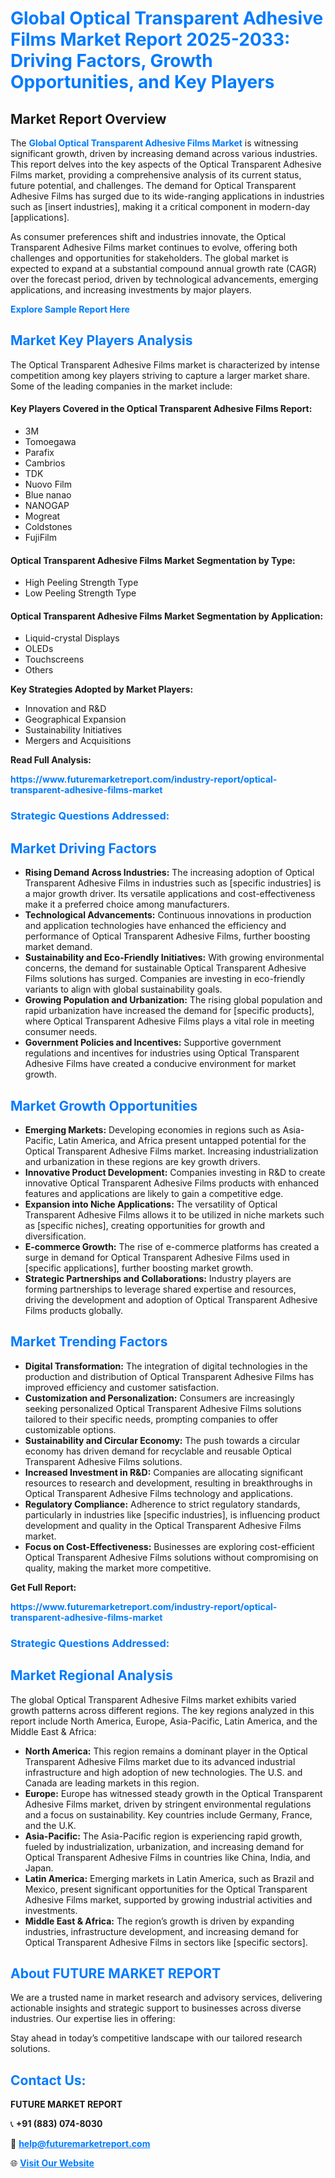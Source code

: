 <h1 style="color: #007BFF;">Global Optical Transparent Adhesive Films Market Report 2025-2033: Driving Factors, Growth Opportunities, and Key Players</h1>

<section id="overview">
<h2>Market Report Overview</h2>
<p>The <a href="https://www.futuremarketreport.com/industry-report/optical-transparent-adhesive-films-market" style="color: #007BFF; text-decoration: none;"><strong>Global Optical Transparent Adhesive Films Market</strong></a> is witnessing significant growth, driven by increasing demand across various industries. This report delves into the key aspects of the Optical Transparent Adhesive Films market, providing a comprehensive analysis of its current status, future potential, and challenges. The demand for Optical Transparent Adhesive Films has surged due to its wide-ranging applications in industries such as [insert industries], making it a critical component in modern-day [applications].</p>
<p>As consumer preferences shift and industries innovate, the Optical Transparent Adhesive Films market continues to evolve, offering both challenges and opportunities for stakeholders. The global market is expected to expand at a substantial compound annual growth rate (CAGR) over the forecast period, driven by technological advancements, emerging applications, and increasing investments by major players.</p>
</section>

<section id="overview">
<p><a href="https://www.futuremarketreport.com/request-sample/reportId=53391" style="color: #007BFF; text-decoration: none;"><strong>Explore Sample Report Here</strong></a></p>
</section>

<section id="key-players">
<h2 style="color: #007BFF;">Market Key Players Analysis</h2>
<p>The Optical Transparent Adhesive Films market is characterized by intense competition among key players striving to capture a larger market share. Some of the leading companies in the market include:</p>
<h4>Key Players Covered in the Optical Transparent Adhesive Films Report:</h4>
<ul><li>3M</li><li>Tomoegawa</li><li>Parafix</li><li>Cambrios</li><li>TDK</li><li>Nuovo Film</li><li>Blue nanao</li><li>NANOGAP</li><li>Mogreat</li><li>Coldstones</li><li>FujiFilm</li></ul>
<h4>Optical Transparent Adhesive Films Market Segmentation by Type:</h4>
<ul><li>High Peeling Strength Type</li><li>Low Peeling Strength Type</li></ul>

<h4>Optical Transparent Adhesive Films Market Segmentation by Application:</h4>
<ul><li>Liquid-crystal Displays</li><li>OLEDs</li><li>Touchscreens</li><li>Others</li></ul>
<p><strong>Key Strategies Adopted by Market Players:</strong></p>
<ul>
<li>Innovation and R&D</li>
<li>Geographical Expansion</li>
<li>Sustainability Initiatives</li>
<li>Mergers and Acquisitions</li>
</ul>
</section>

<section>
<p><strong>Read Full Analysis: </strong></p><a href="https://www.futuremarketreport.com/industry-report/optical-transparent-adhesive-films-market" style="color: #007BFF; text-decoration: none;"><strong>https://www.futuremarketreport.com/industry-report/optical-transparent-adhesive-films-market</strong></a>
<h3 style="color: #007BFF;">Strategic Questions Addressed:</h3>
</section>

<section id="driving-factors">
<h2 style="color: #007BFF;">Market Driving Factors</h2>
<ul>
<li><strong>Rising Demand Across Industries:</strong> The increasing adoption of Optical Transparent Adhesive Films in industries such as [specific industries] is a major growth driver. Its versatile applications and cost-effectiveness make it a preferred choice among manufacturers.</li>
<li><strong>Technological Advancements:</strong> Continuous innovations in production and application technologies have enhanced the efficiency and performance of Optical Transparent Adhesive Films, further boosting market demand.</li>
<li><strong>Sustainability and Eco-Friendly Initiatives:</strong> With growing environmental concerns, the demand for sustainable Optical Transparent Adhesive Films solutions has surged. Companies are investing in eco-friendly variants to align with global sustainability goals.</li>
<li><strong>Growing Population and Urbanization:</strong> The rising global population and rapid urbanization have increased the demand for [specific products], where Optical Transparent Adhesive Films plays a vital role in meeting consumer needs.</li>
<li><strong>Government Policies and Incentives:</strong> Supportive government regulations and incentives for industries using Optical Transparent Adhesive Films have created a conducive environment for market growth.</li>
</ul>
</section>

<section id="growth-opportunities">
<h2 style="color: #007BFF;">Market Growth Opportunities</h2>
<ul>
<li><strong>Emerging Markets:</strong> Developing economies in regions such as Asia-Pacific, Latin America, and Africa present untapped potential for the Optical Transparent Adhesive Films market. Increasing industrialization and urbanization in these regions are key growth drivers.</li>
<li><strong>Innovative Product Development:</strong> Companies investing in R&D to create innovative Optical Transparent Adhesive Films products with enhanced features and applications are likely to gain a competitive edge.</li>
<li><strong>Expansion into Niche Applications:</strong> The versatility of Optical Transparent Adhesive Films allows it to be utilized in niche markets such as [specific niches], creating opportunities for growth and diversification.</li>
<li><strong>E-commerce Growth:</strong> The rise of e-commerce platforms has created a surge in demand for Optical Transparent Adhesive Films used in [specific applications], further boosting market growth.</li>
<li><strong>Strategic Partnerships and Collaborations:</strong> Industry players are forming partnerships to leverage shared expertise and resources, driving the development and adoption of Optical Transparent Adhesive Films products globally.</li>
</ul>
</section>

<section id="trending-factors">
<h2 style="color: #007BFF;">Market Trending Factors</h2>
<ul>
<li><strong>Digital Transformation:</strong> The integration of digital technologies in the production and distribution of Optical Transparent Adhesive Films has improved efficiency and customer satisfaction.</li>
<li><strong>Customization and Personalization:</strong> Consumers are increasingly seeking personalized Optical Transparent Adhesive Films solutions tailored to their specific needs, prompting companies to offer customizable options.</li>
<li><strong>Sustainability and Circular Economy:</strong> The push towards a circular economy has driven demand for recyclable and reusable Optical Transparent Adhesive Films solutions.</li>
<li><strong>Increased Investment in R&D:</strong> Companies are allocating significant resources to research and development, resulting in breakthroughs in Optical Transparent Adhesive Films technology and applications.</li>
<li><strong>Regulatory Compliance:</strong> Adherence to strict regulatory standards, particularly in industries like [specific industries], is influencing product development and quality in the Optical Transparent Adhesive Films market.</li>
<li><strong>Focus on Cost-Effectiveness:</strong> Businesses are exploring cost-efficient Optical Transparent Adhesive Films solutions without compromising on quality, making the market more competitive.</li>
</ul>
</section>

<section>
<p><strong>Get Full Report: </strong></p><a href="https://www.futuremarketreport.com/industry-report/optical-transparent-adhesive-films-market" style="color: #007BFF; text-decoration: none;"><strong>https://www.futuremarketreport.com/industry-report/optical-transparent-adhesive-films-market</strong></a>
<h3 style="color: #007BFF;">Strategic Questions Addressed:</h3>
</section>


<section id="regional-analysis">
<h2 style="color: #007BFF;">Market Regional Analysis</h2>
<p>The global Optical Transparent Adhesive Films market exhibits varied growth patterns across different regions. The key regions analyzed in this report include North America, Europe, Asia-Pacific, Latin America, and the Middle East & Africa:</p>
<ul>
<li><strong>North America:</strong> This region remains a dominant player in the Optical Transparent Adhesive Films market due to its advanced industrial infrastructure and high adoption of new technologies. The U.S. and Canada are leading markets in this region.</li>
<li><strong>Europe:</strong> Europe has witnessed steady growth in the Optical Transparent Adhesive Films market, driven by stringent environmental regulations and a focus on sustainability. Key countries include Germany, France, and the U.K.</li>
<li><strong>Asia-Pacific:</strong> The Asia-Pacific region is experiencing rapid growth, fueled by industrialization, urbanization, and increasing demand for Optical Transparent Adhesive Films in countries like China, India, and Japan.</li>
<li><strong>Latin America:</strong> Emerging markets in Latin America, such as Brazil and Mexico, present significant opportunities for the Optical Transparent Adhesive Films market, supported by growing industrial activities and investments.</li>
<li><strong>Middle East & Africa:</strong> The region’s growth is driven by expanding industries, infrastructure development, and increasing demand for Optical Transparent Adhesive Films in sectors like [specific sectors].</li>
</ul>
</section>

<footer>
<h2 style="color: #007BFF;">About FUTURE MARKET REPORT</h2>
<p>We are a trusted name in market research and advisory services, delivering actionable insights and strategic support to businesses across diverse industries. Our expertise lies in offering:</p>

<p>Stay ahead in today’s competitive landscape with our tailored research solutions.</p>

<h2 style="color: #007BFF;">Contact Us:</h2>
<p><strong>FUTURE MARKET REPORT</strong></p>
<p>📞 <strong>+91 (883) 074-8030</strong></p>
<p>📧 <strong><a href="mailto:help@futuremarketreport.com" style="color: #007BFF;">help@futuremarketreport.com</a></strong></p>
<p>🌐 <strong><a href="https://www.futuremarketreport.com/" style="color: #007BFF;">Visit Our Website</a></strong></p>
</footer>